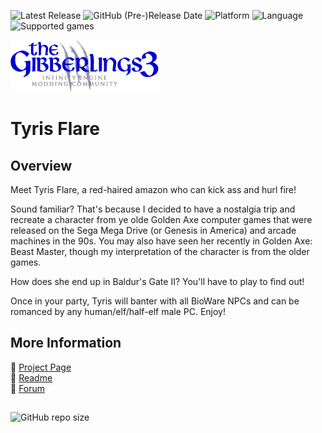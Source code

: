 ![Latest Release](https://img.shields.io/github/v/release/Gibberlings3/Tyris_Flare?include_prereleases&color=blue) 
![GitHub (Pre-)Release Date](https://img.shields.io/github/release-date-pre/Gibberlings3/Tyris_Flare?color=gold)
![Platform](https://img.shields.io/static/v1?label=platform&message=windows%20%7C%20macOS%20%7C%20linux%20%7C%20Project%20Infinity&color=informational)
![Language](https://img.shields.io/static/v1?label=language&message=English%20%7C%20Russian%20%7C%20Spanish&color=limegreen)
![Supported games](https://img.shields.io/static/v1?label=supported%20games&message=BG2%20%7C%20BGT%20%7C%20BG2EE%20%7C%20EET&color=dodgerblue)

![The G3 Logo](https://raw.githubusercontent.com/Gibberlings3/.github/master/profile/g3_neutral.png)

# Tyris Flare

## Overview

Meet Tyris Flare, a red-haired amazon who can kick ass and hurl fire!

Sound familiar? That's because I decided to have a nostalgia trip and recreate a character from ye olde Golden Axe computer games that were released on the Sega Mega Drive (or Genesis in America) and arcade machines in the 90s. You may also have seen her recently in Golden Axe: Beast Master, though my interpretation of the character is from the older games.

How does she end up in Baldur's Gate II? You'll have to play to find out!

Once in your party, Tyris will banter with all BioWare NPCs and can be romanced by any human/elf/half-elf male PC. Enjoy!

## More Information

:page_facing_up: [Project Page](https://www.gibberlings3.net/mods/npcs/tyris/)  
:page_facing_up: [Readme](https://gibberlings3.github.io/Documentation/readmes/readme-tyrisflare.html)  
:page_facing_up: [Forum](https://www.gibberlings3.net/forums/forum/169-tyris-flare/) 

## 

![GitHub repo size](https://img.shields.io/github/repo-size/Gibberlings3/Tyris_Flare?style=plastic&label=repo%20size)
